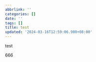 ```yaml
---
abbrlink: ''
categories: []
date: ''
tags: []
title: test
updated: '2024-03-16T12:59:06.980+08:00'
---
```

test

666
